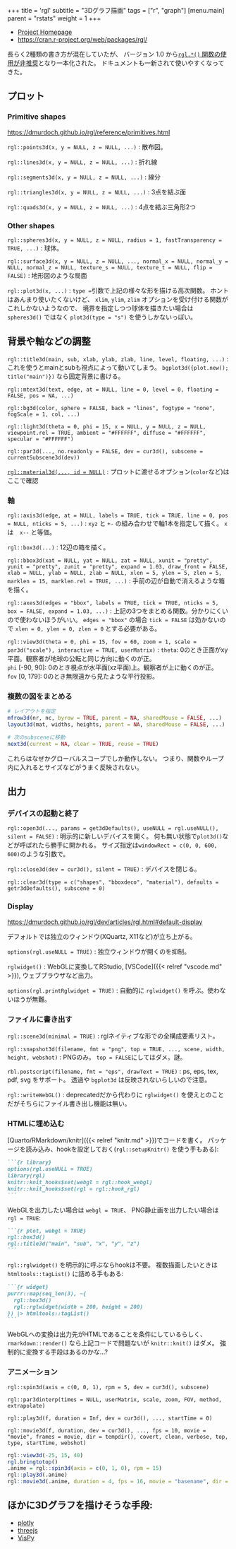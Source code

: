 +++
title = 'rgl'
subtitle = "3Dグラフ描画"
tags = ["r", "graph"]
[menu.main]
  parent = "rstats"
  weight = 1
+++

-   [Project Homepage](https://dmurdoch.github.io/rgl/)
-   <https://cran.r-project.org/web/packages/rgl/>

長らく2種類の書き方が混在していたが、
バージョン 1.0 から[`rgl.*()` 関数の使用が非推奨](https://dmurdoch.github.io/rgl/articles/deprecation.html)となり一本化された。
ドキュメントも一新されて使いやすくなってきた。

## プロット

### Primitive shapes

<https://dmurdoch.github.io/rgl/reference/primitives.html>

`rgl::points3d(x, y = NULL, z = NULL, ...)`
:   散布図。

`rgl::lines3d(x, y = NULL, z = NULL, ...)`
:   折れ線

`rgl::segments3d(x, y = NULL, z = NULL, ...)`
:   線分

`rgl::triangles3d(x, y = NULL, z = NULL, ...)`
:   3点を結ぶ面

`rgl::quads3d(x, y = NULL, z = NULL, ...)`
:   4点を結ぶ三角形2つ

### Other shapes

`rgl::spheres3d(x, y = NULL, z = NULL, radius = 1, fastTransparency = TRUE, ...)`
:   球体。

`rgl::surface3d(x, y = NULL, z = NULL, ..., normal_x = NULL, normal_y = NULL, normal_z = NULL, texture_s = NULL, texture_t = NULL, flip = FALSE)`
:   地形図のような局面

`rgl::plot3d(x, ...)`
:   `type =`引数で上記の様々な形を描ける高次関数。
    ホントはあんまり使いたくないけど、
    `xlim`, `ylim`, `zlim` オプションを受け付ける関数がこれしかないようなので、
    境界を指定しつつ球体を描きたい場合は `spheres3d()` ではなく
    `plot3d(type = "s")` を使うしかないっぽい。


## 背景や軸などの調整

`rgl::title3d(main, sub, xlab, ylab, zlab, line, level, floating, ...)`
:   これを使うとmainとsubも視点によって動いてしまう。
    `bgplot3d({plot.new(); title("main")})` なら固定背景に書ける。

`rgl::mtext3d(text, edge, at = NULL, line = 0, level = 0, floating = FALSE, pos = NA, ...)`

`rgl::bg3d(color, sphere = FALSE, back = "lines", fogtype = "none", fogScale = 1, col, ...)`

`rgl::light3d(theta = 0, phi = 15, x = NULL, y = NULL, z = NULL, viewpoint.rel = TRUE, ambient = "#FFFFFF", diffuse = "#FFFFFF", specular = "#FFFFFF")`

`rgl::par3d(..., no.readonly = FALSE, dev = cur3d(), subscene = currentSubscene3d(dev))`

[`rgl::material3d(..., id = NULL)`](https://dmurdoch.github.io/rgl/reference/material.html)
: プロットに渡せるオプション(`color`など)はここで確認

### 軸

`rgl::axis3d(edge, at = NULL, labels = TRUE, tick = TRUE, line = 0, pos = NULL, nticks = 5, ...)`
:   `xyz` と `+-` の組み合わせで軸1本を指定して描く。
    `x` は　`x--` と等価。

`rgl::box3d(...)`
:   12辺の箱を描く。

`rgl::bbox3d(xat = NULL, yat = NULL, zat = NULL, xunit = "pretty", yunit = "pretty", zunit = "pretty", expand = 1.03, draw_front = FALSE, xlab = NULL, ylab = NULL, zlab = NULL, xlen = 5, ylen = 5, zlen = 5, marklen = 15, marklen.rel = TRUE, ...)`
:   手前の辺が自動で消えるような箱を描く。

`rgl::axes3d(edges = "bbox", labels = TRUE, tick = TRUE, nticks = 5, box = FALSE, expand = 1.03, ...)`
:   上記の3つをまとめる関数。分かりにくいので使わないほうがいい。
    `edges = "bbox"` の場合 `tick = FALSE` は効かないので `xlen = 0, ylen = 0, zlen = 0` とする必要がある。

`rgl::view3d(theta = 0, phi = 15, fov = 60, zoom = 1, scale = par3d("scale"), interactive = TRUE, userMatrix)`
:   `theta`: 0のとき正面がxy平面。観察者が地球の公転と同じ方向に動くのが正。\
    `phi` [-90, 90]: 0のとき視点が水平面(xz平面)上。観察者が上に動くのが正。\
    `fov` [0, 179]: 0のとき無限遠から見たような平行投影。


### 複数の図をまとめる

```r
# レイアウトを指定
mfrow3d(nr, nc, byrow = TRUE, parent = NA, sharedMouse = FALSE, ...)
layout3d(mat, widths, heights, parent = NA, sharedMouse = FALSE, ...)

# 次のsubsceneに移動
next3d(current = NA, clear = TRUE, reuse = TRUE)
```

これらはなぜかグローバルスコープでしか動作しない。
つまり、関数やループ内に入れるとサイズなどがうまく反映されない。


## 出力

### デバイスの起動と終了

`rgl::open3d(..., params = get3dDefaults(), useNULL = rgl.useNULL(), silent = FALSE)`
: 明示的に新しいデバイスを開く。
  何も無い状態で`plot3d()`などが呼ばれたら勝手に開かれる。
  サイズ指定は`windowRect = c(0, 0, 600, 600)`のような引数で。

`rgl::close3d(dev = cur3d(), silent = TRUE)`
: デバイスを閉じる。

`rgl::clear3d(type = c("shapes", "bboxdeco", "material"), defaults = getr3dDefaults(), subscene = 0)`

### Display

<https://dmurdoch.github.io/rgl/dev/articles/rgl.html#default-display>

デフォルトでは独立のウィンドウ(XQuartz, X11など)が立ち上がる。

`options(rgl.useNULL = TRUE)`
: 独立ウィンドウが開くのを抑制。

`rglwidget()`
: WebGLに変換してRStudio, [VSCode]({{< relref "vscode.md" >}}), ウェブブラウザなど出力。

`options(rgl.printRglwidget = TRUE)`
: 自動的に `rglwidget()` を呼ぶ。使わないほうが無難。


### ファイルに書き出す

`rgl::scene3d(minimal = TRUE)`
: rglネイティブな形での全構成要素リスト。

`rgl::snapshot3d(filename, fmt = "png", top = TRUE, ..., scene, width, height, webshot)`
: PNGのみ。
  `top = FALSE`にしてはダメ。謎。

`rbl.postscript(filename, fmt = "eps", drawText = TRUE)`
:   ps, eps, tex, pdf, svg をサポート。
    透過や `bgplot3d` は反映されないらしいので注意。

`rgl::writeWebGL()`
:   deprecatedだから代わりに `rglwidget()` を使えとのことだがそちらにファイル書き出し機能は無い。


### HTMLに埋め込む

[Quarto/RMarkdown/knitr]({{< relref "knitr.md" >}})でコードを書く。
パッケージを読み込み、hookを設定しておく(`rgl::setupKnitr()` を使う手もある):

````markdown
```{r library}
options(rgl.useNULL = TRUE)
library(rgl)
knitr::knit_hooks$set(webgl = rgl::hook_webgl)
knitr::knit_hooks$set(rgl = rgl::hook_rgl)
```
````

WebGLを出力したい場合は `webgl = TRUE`、
PNG静止画を出力したい場合は `rgl = TRUE`:

````markdown
```{r plot, webgl = TRUE}
rgl::box3d()
rgl::title3d("main", "sub", "x", "y", "z")
```
````

`rgl::rglwidget()` を明示的に呼ぶならhookは不要。
複数描画したいときは `htmltools::tagList()` に詰める手もある:

````markdown
```{r widget}
purrr::map(seq_len(3), ~{
  rgl::box3d()
  rgl::rglwidget(width = 200, height = 200)
}) |> htmltools::tagList()
```
````

WebGLへの変換は出力先がHTMLであることを条件にしているらしく、
`rmarkdown::render()` なら上記コードで問題ないが `knitr::knit()` はダメ。
強制的に変換する手段はあるのかな...?


### アニメーション

`rgl::spin3d(axis = c(0, 0, 1), rpm = 5, dev = cur3d(), subscene)`

`rgl::par3dinterp(times = NULL, userMatrix, scale, zoom, FOV, method, extrapolate)`

`rgl::play3d(f, duration = Inf, dev = cur3d(), ..., startTime = 0)`

`rgl::movie3d(f, duration, dev = cur3d(), ..., fps = 10, movie = "movie", frames = movie, dir = tempdir(), covert, clean, verbose, top, type, startTime, webshot)`

```r
rgl::view3d(-25, 15, 40)
rgl.bringtotop()
.anime = rgl::spin3d(axis = c(0, 1, 0), rpm = 15)
rgl::play3d(.anime)
rgl::movie3d(.anime, duration = 4, fps = 16, movie = "basename", dir = "~/tmp")
```


## ほかに3Dグラフを描けそうな手段:

- [plotly](https://plotly.com/r/3d-charts/)
- [threejs](https://bwlewis.github.io/rthreejs/)
- [VisPy](https://vispy.org/)
